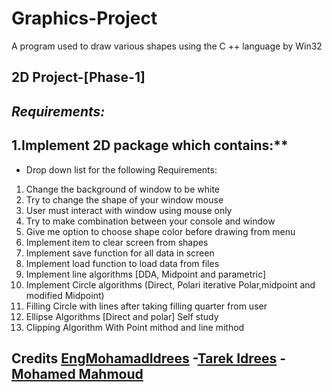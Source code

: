 # Graphics-Project
A program used to draw various shapes using the C ++ language by Win32




## 2D Project-[Phase-1]



## **_Requirements:_**



## 1.Implement 2D package which contains:**


 - Drop down list for the following Requirements:



 1. Change the background of window to be white
 2. Try to change the shape of your window mouse
 3. User must interact with window using mouse only
 4. Try to make combination between your console and window
 5. Give me option to choose shape color before drawing from menu
 6. Implement item to clear screen from shapes
 7. Implement save function for all data in screen
 8. Implement load function to load data from files
 9. Implement line algorithms [DDA, Midpoint and parametric]
 10. Implement Circle algorithms (Direct, Polari iterative Polar,midpoint and modified Midpoint)
 11. Filling Circle with lines after taking filling quarter from user
 12. Ellipse Algorithms [Direct and polar] Self study
 13. Clipping Algorithm With Point mithod and line mithod
 

## Credits [EngMohamadIdrees](https://github.com/EngMohamadIdrees) -[Tarek Idrees](https://github.com/TarekIdrees) - [Mohamed Mahmoud](https://github.com/Thesnak)
